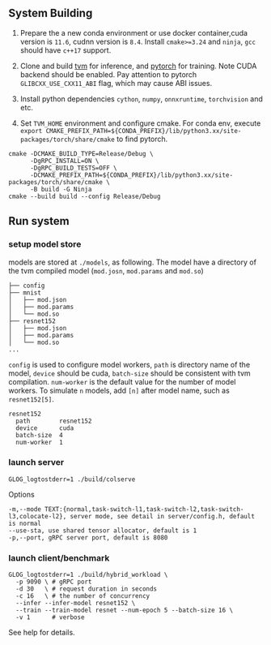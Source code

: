 ## System Building 

1. Prepare the a new conda environment or use docker container,cuda version is `11.6`, cudnn version is `8.4`. Install `cmake>=3.24` and `ninja`, `gcc` should have `c++17` support.

 
2. Clone and build [tvm](https://ipads.se.sjtu.edu.cn:1312/infer-train/tvm) for inference, and [pytorch](https://ipads.se.sjtu.edu.cn:1312/infer-train/pytorch) for training. Note CUDA backend should be enabled. Pay attention to pytorch `GLIBCXX_USE_CXX11_ABI` flag, which may cause ABI issues. 

3. Install python dependencies `cython`, `numpy`, `onnxruntime`, `torchvision` and etc.

4. Set `TVM_HOME` environment and configure cmake. For conda env, execute `export CMAKE_PREFIX_PATH=${CONDA_PREFIX}/lib/python3.xx/site-packages/torch/share/cmake` to find pytorch.

```
cmake -DCMAKE_BUILD_TYPE=Release/Debug \
      -DgRPC_INSTALL=ON \
      -DgRPC_BUILD_TESTS=OFF \
      -DCMAKE_PREFIX_PATH=${CONDA_PREFIX}/lib/python3.xx/site-packages/torch/share/cmake \
      -B build -G Ninja
cmake --build build --config Release/Debug
```

## Run system

### setup model store

models are stored at `./models`, as following. The model have a directory of the tvm compiled model (`mod.josn`, `mod.params` and `mod.so`)

```
├── config
├── mnist
│   ├── mod.json
│   ├── mod.params
│   └── mod.so
├── resnet152
│   ├── mod.json
│   ├── mod.params
│   └── mod.so
...
```

`config` is used to configure model workers, `path` is directory name of the model, `device` should be cuda, `batch-size` should be consistent with tvm compilation. `num-worker` is the default value for the number of model workers. To simulate `n` models, add `[n]` after model name, such as `resnet152[5]`.

```
resnet152
  path        resnet152
  device      cuda
  batch-size  4
  num-worker  1
```

### launch server

```
GLOG_logtostderr=1 ./build/colserve
```

Options
```
-m,--mode TEXT:{normal,task-switch-l1,task-switch-l2,task-switch-l3,colocate-l2}, server mode, see detail in server/config.h, default is normal
--use-sta, use shared tensor allocator, default is 1           
-p,--port, gRPC server port, default is 8080
```


### launch client/benchmark

```
GLOG_logtostderr=1 ./build/hybrid_workload \
  -p 9090 \ # gRPC port
  -d 30   \ # request duration in seconds
  -c 16   \ # the number of concurrency
  --infer --infer-model resnet152 \
  --train --train-model resnet --num-epoch 5 --batch-size 16 \
  -v 1      # verbose
```

See help for details.
